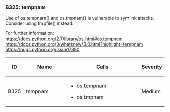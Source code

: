 ### B325: tempnam

Use of os.tempnam() and os.tmpnam() is vulnerable to symlink attacks.
Consider using tmpfile() instead.

For further information:  
<https://docs.python.org/2.7/library/os.html#os.tempnam>
<https://docs.python.org/3/whatsnew/3.0.html?highlight=tempnam>
<https://bugs.python.org/issue17880>

<table class="docutils align-default">
<colgroup>
<col style="width: 8%" />
<col style="width: 28%" />
<col style="width: 49%" />
<col style="width: 15%" />
</colgroup>
<thead>
<tr class="header row-odd">
<th class="head"><p>ID</p></th>
<th class="head"><p>Name</p></th>
<th class="head"><p>Calls</p></th>
<th class="head"><p>Severity</p></th>
</tr>
</thead>
<tbody>
<tr class="odd row-even">
<td><p>B325</p></td>
<td><p>tempnam</p></td>
<td><ul>
<li><p>os.tempnam</p></li>
<li><p>os.tmpnam</p></li>
</ul></td>
<td><p>Medium</p></td>
</tr>
</tbody>
</table>
